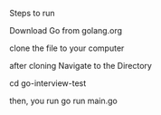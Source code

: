 Steps to run

Download Go from golang.org

clone the file to your computer

after cloning Navigate to the Directory

cd go-interview-test

then, you run go run main.go